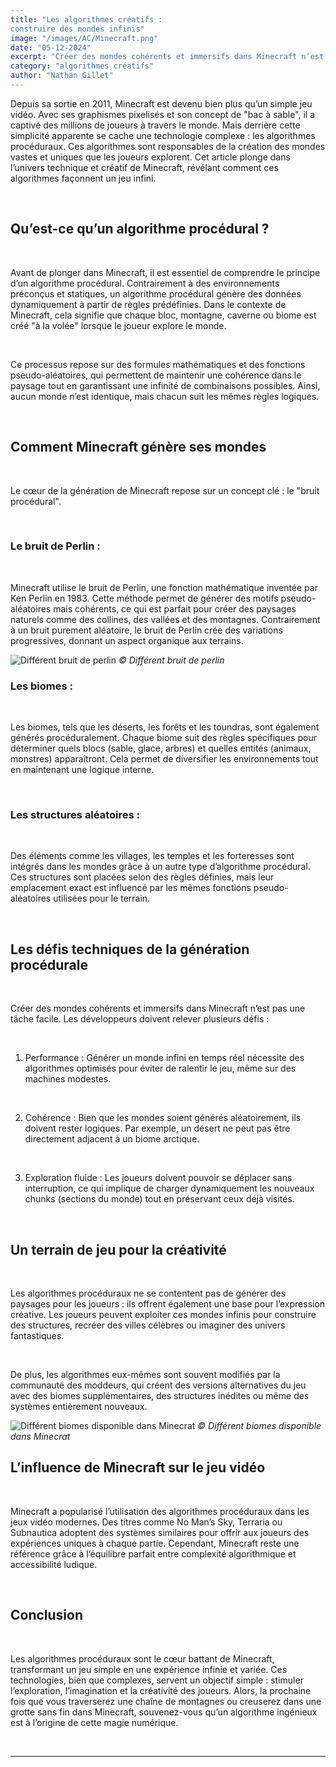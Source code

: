 ```yaml
---
title: "Les algorithmes créatifs :                  
construire des mondes infinis"
image: "/images/AC/Minecraft.png"
date: "05-12-2024"
excerpt: "Créer des mondes cohérents et immersifs dans Minecraft n’est pas une tâche facile. Les développeurs doivent relever plusieurs défis"
category: "algorithmes créatifs"
author: "Nathan Gillet"
---
```



Depuis sa sortie en 2011, Minecraft est devenu bien plus qu’un simple jeu vidéo. Avec ses graphismes pixelisés et son concept de "bac à sable", il a captivé des millions de joueurs à travers le monde. Mais derrière cette simplicité apparente se cache une technologie complexe : les algorithmes procéduraux. Ces algorithmes sont responsables de la création des mondes vastes et uniques que les joueurs explorent. Cet article plonge dans l’univers technique et créatif de Minecraft, révélant comment ces algorithmes façonnent un jeu infini.

<br>

## Qu’est-ce qu’un algorithme procédural ?

<br>

Avant de plonger dans Minecraft, il est essentiel de comprendre le principe d’un algorithme procédural. Contrairement à des environnements préconçus et statiques, un algorithme procédural génère des données dynamiquement à partir de règles prédéfinies. Dans le contexte de Minecraft, cela signifie que chaque bloc, montagne, caverne ou biome est créé "à la volée" lorsque le joueur explore le monde.

<br>

Ce processus repose sur des formules mathématiques et des fonctions pseudo-aléatoires, qui permettent de maintenir une cohérence dans le paysage tout en garantissant une infinité de combinaisons possibles. Ainsi, aucun monde n’est identique, mais chacun suit les mêmes règles logiques.

<br>

## Comment Minecraft génère ses mondes

<br>

Le cœur de la génération de Minecraft repose sur un concept clé : le "bruit procédural".

<br>

### Le bruit de Perlin :

<br>

Minecraft utilise le bruit de Perlin, une fonction mathématique inventée par Ken Perlin en 1983. Cette méthode permet de générer des motifs pseudo-aléatoires mais cohérents, ce qui est parfait pour créer des paysages naturels comme des collines, des vallées et des montagnes. Contrairement à un bruit purement aléatoire, le bruit de Perlin crée des variations progressives, donnant un aspect organique aux terrains.


![Différent bruit de perlin](/images/AC/bruit-perlin.webp)
_© Différent bruit de perlin_
<br>

### Les biomes :

<br>

Les biomes, tels que les déserts, les forêts et les toundras, sont également générés procéduralement. Chaque biome suit des règles spécifiques pour déterminer quels blocs (sable, glace, arbres) et quelles entités (animaux, monstres) apparaîtront. Cela permet de diversifier les environnements tout en maintenant une logique interne.

<br>

### Les structures aléatoires :

<br>

Des éléments comme les villages, les temples et les forteresses sont intégrés dans les mondes grâce à un autre type d’algorithme procédural. Ces structures sont placées selon des règles définies, mais leur emplacement exact est influencé par les mêmes fonctions pseudo-aléatoires utilisées pour le terrain.

<br>

## Les défis techniques de la génération procédurale

<br>

Créer des mondes cohérents et immersifs dans Minecraft n’est pas une tâche facile. Les développeurs doivent relever plusieurs défis :

<br>

1. Performance : Générer un monde infini en temps réel nécessite des algorithmes optimisés pour éviter de ralentir le jeu, même sur des machines modestes.

<br>

2. Cohérence : Bien que les mondes soient générés aléatoirement, ils doivent rester logiques. Par exemple, un désert ne peut pas être directement adjacent à un biome arctique.

<br>

3. Exploration fluide : Les joueurs doivent pouvoir se déplacer sans interruption, ce qui implique de charger dynamiquement les nouveaux chunks (sections du monde) tout en préservant ceux déjà visités.

<br>

## Un terrain de jeu pour la créativité

<br>

Les algorithmes procéduraux ne se contentent pas de générer des paysages pour les joueurs : ils offrent également une base pour l’expression créative. Les joueurs peuvent exploiter ces mondes infinis pour construire des structures, recréer des villes célèbres ou imaginer des univers fantastiques.

<br>

De plus, les algorithmes eux-mêmes sont souvent modifiés par la communauté des moddeurs, qui créent des versions alternatives du jeu avec des biomes supplémentaires, des structures inédites ou même des systèmes entièrement nouveaux.

![Différent biomes disponible dans Minecrat](/images/AC/biomes.jpg)
_© Différent biomes disponible dans Minecrat_
<br>

## L’influence de Minecraft sur le jeu vidéo

<br>

Minecraft a popularisé l’utilisation des algorithmes procéduraux dans les jeux vidéo modernes. Des titres comme No Man’s Sky, Terraria ou Subnautica adoptent des systèmes similaires pour offrir aux joueurs des expériences uniques à chaque partie. Cependant, Minecraft reste une référence grâce à l’équilibre parfait entre complexité algorithmique et accessibilité ludique.

<br>

## Conclusion

<br>

Les algorithmes procéduraux sont le cœur battant de Minecraft, transformant un jeu simple en une expérience infinie et variée. Ces technologies, bien que complexes, servent un objectif simple : stimuler l’exploration, l’imagination et la créativité des joueurs. Alors, la prochaine fois que vous traverserez une chaîne de montagnes ou creuserez dans une grotte sans fin dans Minecraft, souvenez-vous qu’un algorithme ingénieux est à l’origine de cette magie numérique.

<br>

----

<!-- sriptunaire binaire potentiel titré -->
